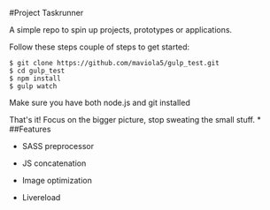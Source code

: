 #Project Taskrunner

A simple repo to spin up projects, prototypes or applications.

Follow these steps couple of steps to get started:

    $ git clone https://github.com/maviola5/gulp_test.git
    $ cd gulp_test
    $ npm install
    $ gulp watch

Make sure you have both node.js and git installed

That's it! Focus on the bigger picture, stop sweating the small stuff.
*
##Features
- SASS preprocessor

- JS concatenation

- Image optimization

- Livereload

